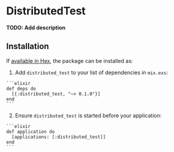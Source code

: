# DistributedTest

**TODO: Add description**

## Installation

If [available in Hex](https://hex.pm/docs/publish), the package can be installed as:

  1. Add `distributed_test` to your list of dependencies in `mix.exs`:

    ```elixir
    def deps do
      [{:distributed_test, "~> 0.1.0"}]
    end
    ```

  2. Ensure `distributed_test` is started before your application:

    ```elixir
    def application do
      [applications: [:distributed_test]]
    end
    ```

